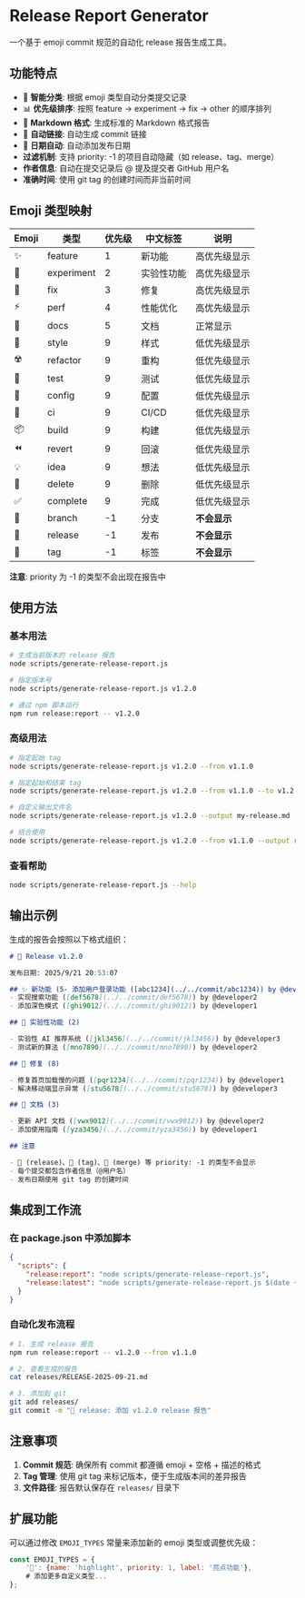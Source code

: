 # Release Report Generator

一个基于 emoji commit 规范的自动化 release 报告生成工具。

## 功能特点

- 🎯 **智能分类**: 根据 emoji 类型自动分类提交记录
- 📊 **优先级排序**: 按照 feature → experiment → fix → other 的顺序排列
- 📝 **Markdown 格式**: 生成标准的 Markdown 格式报告
- 🔗 **自动链接**: 自动生成 commit 链接
- 📅 **日期自动**: 自动添加发布日期
- **过滤机制**: 支持 priority: -1 的项目自动隐藏（如 release、tag、merge）
- **作者信息**: 自动在提交记录后 @ 提及提交者 GitHub 用户名
- **准确时间**: 使用 git tag 的创建时间而非当前时间

## Emoji 类型映射

| Emoji | 类型         | 优先级 | 中文标签  | 说明 |
|-------|------------|-----|-------|------|
| ✨     | feature    | 1   | 新功能   | 高优先级显示 |
| 🔮    | experiment | 2   | 实验性功能 | 高优先级显示 |
| 🔧    | fix        | 3   | 修复    | 高优先级显示 |
| ⚡️    | perf       | 4   | 性能优化 | 高优先级显示 |
| 📝    | docs       | 5   | 文档    | 正常显示 |
| 🎨    | style      | 9   | 样式    | 低优先级显示 |
| ☢️    | refactor   | 9   | 重构    | 低优先级显示 |
| 🧪    | test       | 9   | 测试    | 低优先级显示 |
| 🔨    | config     | 9   | 配置    | 低优先级显示 |
| 🚦    | ci         | 9   | CI/CD | 低优先级显示 |
| 📦    | build      | 9   | 构建    | 低优先级显示 |
| ⏪     | revert     | 9   | 回滚    | 低优先级显示 |
| 💡    | idea       | 9   | 想法    | 低优先级显示 |
| 🧨    | delete     | 9   | 删除    | 低优先级显示 |
| ✅     | complete   | 9   | 完成    | 低优先级显示 |
| 🔀    | branch     | -1  | 分支    | **不会显示** |
| 🚀    | release    | -1  | 发布    | **不会显示** |
| 🔖    | tag        | -1  | 标签    | **不会显示** |

**注意**: priority 为 -1 的类型不会出现在报告中

## 使用方法

### 基本用法

```bash
# 生成当前版本的 release 报告
node scripts/generate-release-report.js

# 指定版本号
node scripts/generate-release-report.js v1.2.0

# 通过 npm 脚本运行
npm run release:report -- v1.2.0
```

### 高级用法

```bash
# 指定起始 tag
node scripts/generate-release-report.js v1.2.0 --from v1.1.0

# 指定起始和结束 tag
node scripts/generate-release-report.js v1.2.0 --from v1.1.0 --to v1.2.0

# 自定义输出文件名
node scripts/generate-release-report.js v1.2.0 --output my-release.md

# 组合使用
node scripts/generate-release-report.js v1.2.0 --from v1.1.0 --output releases/v1.2.0-release.md
```

### 查看帮助

```bash
node scripts/generate-release-report.js --help
```

## 输出示例

生成的报告会按照以下格式组织：

```markdown
# 🚀 Release v1.2.0

发布日期: 2025/9/21 20:53:07

## ✨ 新功能 (5- 添加用户登录功能 ([abc1234](../../commit/abc1234)) by @developer1
- 实现搜索功能 ([def5678](../../commit/def5678)) by @developer2
- 添加深色模式 ([ghi9012](../../commit/ghi9012)) by @developer1

## 🔮 实验性功能 (2)

- 实验性 AI 推荐系统 ([jkl3456](../../commit/jkl3456)) by @developer3
- 测试新的算法 ([mno7890](../../commit/mno7890)) by @developer2

## 🔧 修复 (8)

- 修复首页加载慢的问题 ([pqr1234](../../commit/pqr1234)) by @developer1
- 解决移动端显示异常 ([stu5678](../../commit/stu5678)) by @developer3

## 📝 文档 (3)

- 更新 API 文档 ([vwx9012](../../commit/vwx9012)) by @developer2
- 添加使用指南 ([yza3456](../../commit/yza3456)) by @developer1

## 注意

- 🚀 (release)、🔖 (tag)、🔀 (merge) 等 priority: -1 的类型不会显示
- 每个提交都包含作者信息（@用户名）
- 发布日期使用 git tag 的创建时间
```

## 集成到工作流

### 在 package.json 中添加脚本

```json
{
  "scripts": {
    "release:report": "node scripts/generate-release-report.js",
    "release:latest": "node scripts/generate-release-report.js $(date +v%Y.%m.%d)"
  }
}
```

### 自动化发布流程

```bash
# 1. 生成 release 报告
npm run release:report -- v1.2.0 --from v1.1.0

# 2. 查看生成的报告
cat releases/RELEASE-2025-09-21.md

# 3. 添加到 git
git add releases/
git commit -m "🚀 release: 添加 v1.2.0 release 报告"
```

## 注意事项

1. **Commit 规范**: 确保所有 commit 都遵循 emoji + 空格 + 描述的格式
2. **Tag 管理**: 使用 git tag 来标记版本，便于生成版本间的差异报告
3. **文件路径**: 报告默认保存在 `releases/` 目录下

## 扩展功能

可以通过修改 `EMOJI_TYPES` 常量来添加新的 emoji 类型或调整优先级：

```javascript
const EMOJI_TYPES = {
    '🌟': {name: 'highlight', priority: 1, label: '亮点功能'},
    # 添加更多自定义类型...
};
```